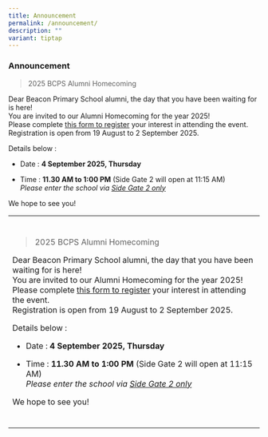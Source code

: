 ```yaml
---
title: Announcement
permalink: /announcement/
description: ""
variant: tiptap
---
```

<h3>Announcement</h3>
<p></p>
<blockquote>
<p>2025 BCPS Alumni Homecoming</p>
</blockquote>
<p>Dear Beacon Primary School alumni, the day that you have been waiting
for is here!
<br>You are invited to our Alumni Homecoming for the year 2025!
<br>Please complete <a href="https://docs.google.com/forms/d/e/1FAIpQLSeTYYvCCApuvgc_M3XYCHwL33j8_5rligPa_7_JyzY0ndt5Bw/viewform" rel="noopener nofollow" target="_blank">this form to register</a> your
interest in attending the event.
<br>Registration is open from 19 August to 2 September 2025.</p>
<p></p>
<p>Details below :</p>
<ul data-tight="true" class="tight">
<li>
<p>Date : <strong>4 September 2025, Thursday</strong>
</p>
</li>
<li>
<p>Time : <strong>11.30 AM to 1:00 PM</strong> (Side Gate 2 will open at 11:15
AM)
<br><em>Please enter the school via <u>Side Gate 2 only</u></em>
</p>
</li>
</ul>
<p></p>
<p>We hope to see you!</p>
<table style="minWidth: 25px">
<colgroup>
<col>
</colgroup>
<tbody>
<tr>
<th rowspan="1" colspan="1">
<p></p>
</th>
</tr>
<tr>
<td rowspan="1" colspan="1">
<blockquote>
<p>2025 BCPS Alumni Homecoming</p>
</blockquote>
<p>Dear Beacon Primary School alumni, the day that you have been waiting
for is here!
<br>You are invited to our Alumni Homecoming for the year 2025!
<br>Please complete <a href="https://docs.google.com/forms/d/e/1FAIpQLSeTYYvCCApuvgc_M3XYCHwL33j8_5rligPa_7_JyzY0ndt5Bw/viewform" rel="noopener nofollow" target="_blank">this form to register</a> your
interest in attending the event.
<br>Registration is open from 19 August to 2 September 2025.</p>
<p></p>
<p>Details below :</p>
<ul data-tight="true" class="tight">
<li>
<p>Date : <strong>4 September 2025, Thursday</strong>
</p>
</li>
<li>
<p>Time : <strong>11.30 AM to 1:00 PM</strong> (Side Gate 2 will open at 11:15
AM)
<br><em>Please enter the school via <u>Side Gate 2 only</u></em>
</p>
</li>
</ul>
<p></p>
<p>We hope to see you!</p>
</td>
</tr>
<tr>
<td rowspan="1" colspan="1">
<p></p>
</td>
</tr>
</tbody>
</table>
<p></p>
<p></p>